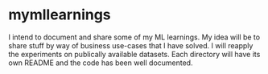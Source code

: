 # mymllearnings
I intend to document and share some of my ML learnings. My idea will be to share stuff by way of business use-cases that I have solved. I will reapply the experiments on publically available datasets. Each directory will have its own README and the code has been well documented.
